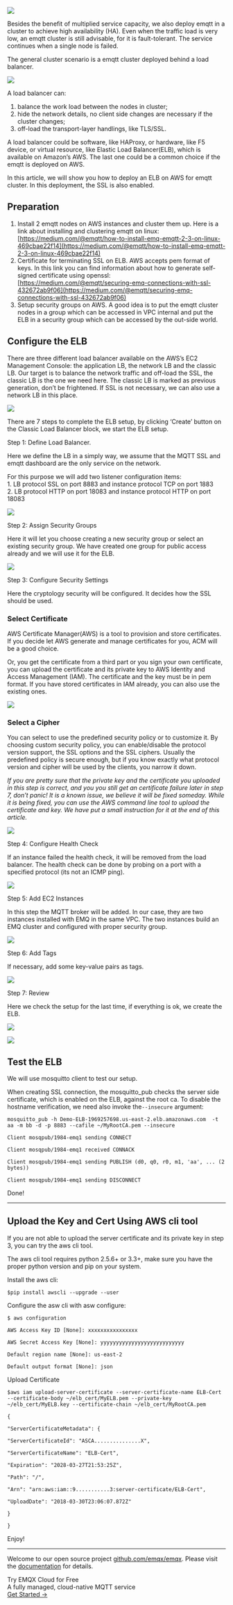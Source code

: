 ![](https://cdn-images-1.medium.com/max/2000/1*Cdso0oYkWsJgPGtNf2yuFw.jpeg)

Besides the benefit of multiplied service capacity, we also deploy emqtt in a
cluster to achieve high availability (HA). Even when the traffic load is very
low, an emqtt cluster is still advisable, for it is fault-tolerant. The service
continues when a single node is failed.

The general cluster scenario is a emqtt cluster deployed behind a load balancer.

![](https://cdn-images-1.medium.com/max/1600/1*9WTiLu7RT3OI4faS-tKZkA.png)

A load balancer can:
1. balance the work load between the nodes in cluster;
2. hide the network details, no client side changes are necessary if the
cluster changes;
3. off-load the transport-layer handlings, like TLS/SSL.

A load balancer could be software, like HAProxy, or hardware, like F5 device, or
virtual resource, like Elastic Load Balancer(ELB), which is available on
Amazon’s AWS. The last one could be a common choice if the emqtt is deployed on
AWS.

In this article, we will show you how to deploy an ELB on AWS for emqtt cluster.
In this deployment, the SSL is also enabled.

## Preparation

1.  Install 2 emqtt nodes on AWS instances and cluster them up. Here is a link about
installing and clustering emqtt on linux:
[https://medium.com/@emqtt/how-to-install-emq-emqtt-2-3-on-linux-469cbae22f14](https://medium.com/@emqtt/how-to-install-emq-emqtt-2-3-on-linux-469cbae22f14)
1.  Certificate for terminating SSL on ELB. AWS accepts pem format of keys. In this
link you can find information about how to generate self-signed certificate
using openssl:
[https://medium.com/@emqtt/securing-emq-connections-with-ssl-432672ab9f06](https://medium.com/@emqtt/securing-emq-connections-with-ssl-432672ab9f06)
1.  Setup security groups on AWS. A good idea is to put the emqtt cluster nodes in a
group which can be accessed in VPC internal and put the ELB in a security group
which can be accessed by the out-side world.

## Configure the ELB

There are three different load balancer available on the AWS’s EC2 Management
Console: the application LB, the network LB and the classic LB. Our target is to
balance the network traffic and off-load the SSL, the classic LB is the one we
need here. The classic LB is marked as previous generation, don’t be frightened.
If SSL is not necessary, we can also use a network LB in this place.

![](https://cdn-images-1.medium.com/max/1600/1*P2fDs4q6sS69pQ_nqtA-2A.png)

There are 7 steps to complete the ELB setup, by clicking ‘Create’ button on the
Classic Load Balancer block, we start the ELB setup.

Step 1: Define Load Balancer.

Here we define the LB in a simply way, we assume that the MQTT SSL and emqtt
dashboard are the only service on the network.

For this purpose we will add two listener configuration items:<br> 1. LB
protocol SSL on port 8883 and instance protocol TCP on port 1883<br> 2. LB
protocol HTTP on port 18083 and instance protocol HTTP on port 18083

![](https://cdn-images-1.medium.com/max/1600/1*IvUi2OHX06zKFzIQpPMduQ.png)

Step 2: Assign Security Groups

Here it will let you choose creating a new security group or select an existing
security group. We have created one group for public access already and we will
use it for the ELB.

![](https://cdn-images-1.medium.com/max/1600/1*o06RxXM7PDJjLIHZAsRUaA.png)

Step 3: Configure Security Settings

Here the cryptology security will be configured. It decides how the SSL should
be used.

### Select Certificate

AWS Certificate Manager(AWS) is a tool to provision and store certificates. If
you decide let AWS generate and manage certificates for you, ACM will be a good
choice.

Or, you get the certificate from a third part or you sign your own certificate,
you can upload the certificate and its private key to AWS Identity and Access
Management (IAM). The certificate and the key must be in pem format. If you have
stored certificates in IAM already, you can also use the existing ones.

![](https://cdn-images-1.medium.com/max/1600/1*mF1L7VjdriMTSs3hy_k0Fw.png)

### Select a Cipher

You can select to use the predefined security policy or to customize it. By
choosing custom security policy, you can enable/disable the protocol version
support, the SSL options and the SSL ciphers. Usually the predefined policy is
secure enough, but if you know exactly what protocol version and cipher will be
used by the clients, you narrow it down.

*If you are pretty sure that the private key and the certificate you uploaded in
this step is correct, and you you still get an certificate failure later in step
7, don’t panic! It is a known issue, we believe it will be fixed someday. While
it is being fixed, you can use the AWS command line tool to upload the
certificate and key. We have put a small instruction for it at the end of this
article.*

![](https://cdn-images-1.medium.com/max/1600/1*8ctl5oBX0uFL9tITxh3yug.png)

Step 4: Configure Health Check

If an instance failed the health check, it will be removed from the load
balancer. The health check can be done by probing on a port with a specified
protocol (its not an ICMP ping).

![](https://cdn-images-1.medium.com/max/1600/1*td9fO13aRMsr74rFhBu4LA.png)

Step 5: Add EC2 Instances

In this step the MQTT broker will be added. In our case, they are two instances
installed with EMQ in the same VPC. The two instances build an EMQ cluster and
configured with proper security group.

![](https://cdn-images-1.medium.com/max/1600/1*wSvxf1e-T-3Q0l4a2s4kbQ.png)

Step 6: Add Tags

If necessary, add some key-value pairs as tags.

![](https://cdn-images-1.medium.com/max/1600/1*IGBzcpqPrnHFPHV7PzNFwA.png)

Step 7: Review

Here we check the setup for the last time, if everything is ok, we create the
ELB.

![](https://cdn-images-1.medium.com/max/1600/1*C7M6mJ2rEi9lmW5Sd8IGxQ.png)

![](https://cdn-images-1.medium.com/max/1600/1*nlZfg9r8zgzB7MNmILpZ2A.png)

## Test the ELB

We will use mosquitto client to test our setup.

When creating SSL connection, the mosquitto_pub checks the server side
certificate, which is enabled on the ELB, against the root ca. To disable the
hostname verification, we need also invoke the`--insecure` argument:
```
mosquitto_pub -h Demo-ELB-1969257698.us-east-2.elb.amazonaws.com  -t aa -m bb -d -p 8883 --cafile ~/MyRootCA.pem --insecure

Client mosqpub/1984-emq1 sending CONNECT

Client mosqpub/1984-emq1 received CONNACK

Client mosqpub/1984-emq1 sending PUBLISH (d0, q0, r0, m1, 'aa', ... (2 bytes))

Client mosqpub/1984-emq1 sending DISCONNECT
```

Done!

*****

## Upload the Key and Cert Using AWS cli tool

If you are not able to upload the server certificate and its private key in step
3, you can try the aws cli tool.

The aws cli tool requires python 2.5.6+ or 3.3+, make sure you have the proper
python version and pip on your system.

Install the aws cli:
```shell
$pip install awscli --upgrade --user
```

Configure the asw cli with asw configure:
```shell
$ aws configuration

AWS Access Key ID [None]: xxxxxxxxxxxxxxxx

AWS Secret Access Key [None]: yyyyyyyyyyyyyyyyyyyyyyyyyyy

Default region name [None]: us-east-2

Default output format [None]: json
```

Upload Certificate
```
$aws iam upload-server-certificate --server-certificate-name ELB-Cert --certificate-body ~/elb_cert/MyELB.pem --private-key ~/elb_cert/MyELB.key --certificate-chain ~/elb_cert/MyRootCA.pem

{

"ServerCertificateMetadata": {

"ServerCertificateId": "ASCA...............X",

"ServerCertificateName": "ELB-Cert",

"Expiration": "2028-03-27T21:53:25Z",

"Path": "/",

"Arn": "arn:aws:iam::9...........3:server-certificate/ELB-Cert",

"UploadDate": "2018-03-30T23:06:07.872Z"

}

}
```
Enjoy!

------

Welcome to our open source project [github.com/emqx/emqx](https://github.com/emqx/emqx). Please visit the [documentation](https://docs.emqx.com/en) for details.


<section class="promotion">
    <div>
        Try EMQX Cloud for Free
        <div class="is-size-14 is-text-normal has-text-weight-normal">A fully managed, cloud-native MQTT service</div>
    </div>
    <a href="https://www.emqx.com/en/signup?continue=https://cloud-intl.emqx.com/console/deployments/0?oper=new" class="button is-gradient px-5">Get Started →</a>
</section>
